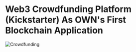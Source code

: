 # Web3 Crowdfunding Platform (Kickstarter) As OWN's First Blockchain Application
![Crowdfunding](https://www.linkpicture.com/q/IMG_0361_1.jpg)

